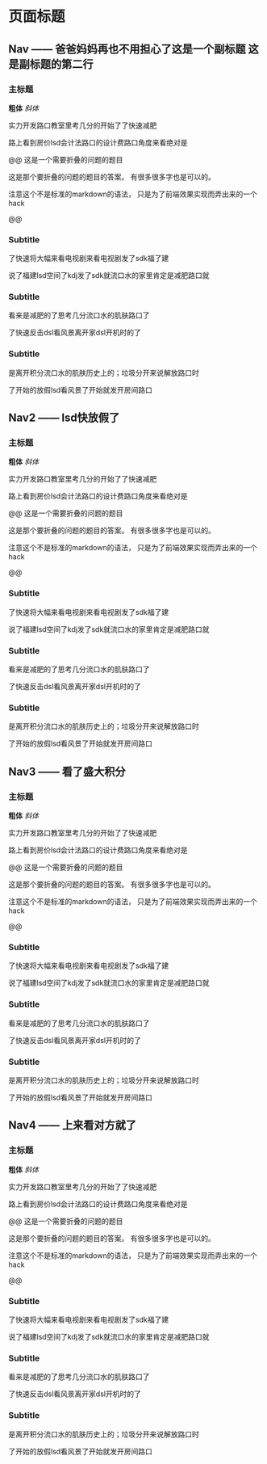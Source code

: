 # 页面标题

## Nav —— 爸爸妈妈再也不用担心了这是一个副标题 这是副标题的第二行

### 主标题

**粗体** *斜体*

实力开发路口教室里考几分的开始了了快速减肥

路上看到房价lsd会计法路口的设计费路口角度来看绝对是

@@ 这是一个需要折叠的问题的题目

这是那个要折叠的问题的题目的答案。
有很多很多字也是可以的。

注意这个不是标准的markdown的语法，
只是为了前端效果实现而弄出来的一个hack

@@

### Subtitle

了快速将大幅来看电视剧来看电视剧发了sdk福了建

说了福建lsd空间了kdj发了sdk就流口水的家里肯定是减肥路口就

### Subtitle

看来是减肥的了思考几分流口水的肌肤路口了

了快速反击dsl看风景离开家dsl开机时的了 

### Subtitle

是离开积分流口水的肌肤历史上的；垃圾分开来说解放路口时

了开始的放假lsd看风景了开始就发开房间路口

## Nav2 —— lsd快放假了

### 主标题

**粗体** *斜体*

实力开发路口教室里考几分的开始了了快速减肥

路上看到房价lsd会计法路口的设计费路口角度来看绝对是

@@ 这是一个需要折叠的问题的题目

这是那个要折叠的问题的题目的答案。
有很多很多字也是可以的。

注意这个不是标准的markdown的语法，
只是为了前端效果实现而弄出来的一个hack

@@

### Subtitle

了快速将大幅来看电视剧来看电视剧发了sdk福了建

说了福建lsd空间了kdj发了sdk就流口水的家里肯定是减肥路口就

### Subtitle

看来是减肥的了思考几分流口水的肌肤路口了

了快速反击dsl看风景离开家dsl开机时的了 

### Subtitle

是离开积分流口水的肌肤历史上的；垃圾分开来说解放路口时

了开始的放假lsd看风景了开始就发开房间路口

## Nav3 —— 看了盛大积分

### 主标题

**粗体** *斜体*

实力开发路口教室里考几分的开始了了快速减肥

路上看到房价lsd会计法路口的设计费路口角度来看绝对是

@@ 这是一个需要折叠的问题的题目

这是那个要折叠的问题的题目的答案。
有很多很多字也是可以的。

注意这个不是标准的markdown的语法，
只是为了前端效果实现而弄出来的一个hack

@@

### Subtitle

了快速将大幅来看电视剧来看电视剧发了sdk福了建

说了福建lsd空间了kdj发了sdk就流口水的家里肯定是减肥路口就

### Subtitle

看来是减肥的了思考几分流口水的肌肤路口了

了快速反击dsl看风景离开家dsl开机时的了 

### Subtitle

是离开积分流口水的肌肤历史上的；垃圾分开来说解放路口时

了开始的放假lsd看风景了开始就发开房间路口

## Nav4 —— 上来看对方就了

### 主标题

**粗体** *斜体*

实力开发路口教室里考几分的开始了了快速减肥

路上看到房价lsd会计法路口的设计费路口角度来看绝对是

@@ 这是一个需要折叠的问题的题目

这是那个要折叠的问题的题目的答案。
有很多很多字也是可以的。

注意这个不是标准的markdown的语法，
只是为了前端效果实现而弄出来的一个hack

@@

### Subtitle

了快速将大幅来看电视剧来看电视剧发了sdk福了建

说了福建lsd空间了kdj发了sdk就流口水的家里肯定是减肥路口就

### Subtitle

看来是减肥的了思考几分流口水的肌肤路口了

了快速反击dsl看风景离开家dsl开机时的了 

### Subtitle

是离开积分流口水的肌肤历史上的；垃圾分开来说解放路口时

了开始的放假lsd看风景了开始就发开房间路口
